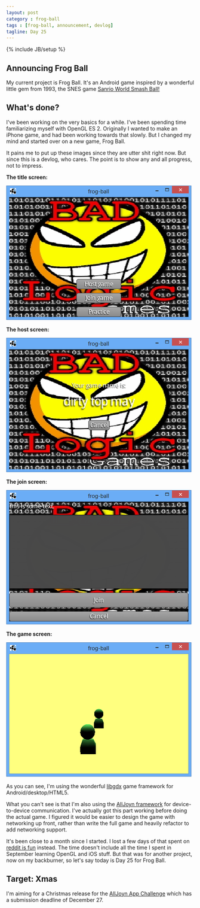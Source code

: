 ```yaml
---
layout: post
category : frog-ball
tags : [frog-ball, announcement, devlog]
tagline: Day 25
---
```

{% include JB/setup %}

## Announcing Frog Ball

My current project is Frog Ball. It's an Android game inspired by a wonderful little gem from 1993, the SNES game [Sanrio World Smash Ball!](http://en.wikipedia.org/wiki/Sanrio_World_Smash_Ball!)

## What's done?

I've been working on the very basics for a while. I've been spending time familiarizing myself with OpenGL ES 2. Originally I wanted to make an iPhone game, and had been working towards that slowly. But I changed my mind and started over on a new game, Frog Ball.

It pains me to put up these images since they are utter shit right now. But since this is a devlog, who cares. The point is to show any and all progress, not to impress.

**The title screen:**

![title screen](/assets/images/frog-ball/2012-11-10_titlescreen.png)

**The host screen:**

![title screen](/assets/images/frog-ball/2012-11-10_hostscreen.png)

**The join screen:**

![title screen](/assets/images/frog-ball/2012-11-10_joinscreen.png)

**The game screen:**

![title screen](/assets/images/frog-ball/2012-11-10_practice.png)

As you can see, I'm using the wonderful [libgdx](http://libgdx.badlogicgames.com/) game framework for Android/desktop/HTML5.

What you can't see is that I'm also using the [AllJoyn framework](http://www.alljoyn.org/) for device-to-device communication. I've actually got this part working before doing the actual game. I figured it would be easier to design the game with networking up front, rather than write the full game and heavily refactor to add networking support.

It's been close to a month since I started. I lost a few days of that spent on [reddit is fun](/reddit-is-fun) instead. The time doesn't include all the time I spent in September learning OpenGL and iOS stuff. But that was for another project, now on my backburner, so let's say today is Day 25 for Frog Ball.

## Target: Xmas

I'm aiming for a Christmas release for the [AllJoyn App Challenge](http://alljoynappchallenge.com) which has a submission deadline of December 27.


